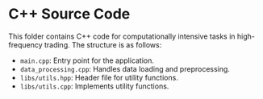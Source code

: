 # C++ Source Code

This folder contains C++ code for computationally intensive tasks in high-frequency trading. The structure is as follows:
- `main.cpp`: Entry point for the application.
- `data_processing.cpp`: Handles data loading and preprocessing.
- `libs/utils.hpp`: Header file for utility functions.
- `libs/utils.cpp`: Implements utility functions.

